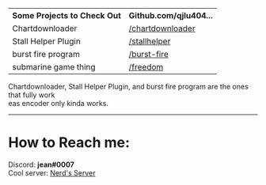 <!DOCTYPE html>
<html>
  <head>
    <meta content="QJLU404's Website!" property="og:title" />
    <meta content="https://qjlu404.github.io" property="og:url" />
    <meta content="https://embed.com/embedimage.png" property="og:image" />
    <meta content="#440D0F" data-react-helmet="true" name="theme-color" />
    <link rel="stylesheet" href="https://raw.githubusercontent.com/necolas/normalize.css/master/normalize.css">
    <link rel="stylesheet" href="style.css">
  </head>
  <body>
    <meta property="og:description">
    <table>
      <tr>
       <th>Some Projects to Check Out</th>
       <th>Github.com/qjlu404...</th>
      </tr>
      <tr>
        <td> Chartdownloader </td>
        <td> <a href=https://github.com/qjlu404/chartdownloader>/chartdownloader</a> </td>   
      </tr>
        <tr>
          <td> Stall Helper Plugin </td>
          <td> <a href="https://github.com/qjlu404/stallhelper">/stallhelper</a> </td>
        </tr>
        <tr>
          <td> burst fire program </td>
          <td> <a href="https://github.com/qjlu404/burst-fire"> /burst-fire </a> </td>
        </tr>
      <tr>
        <td>submarine game thing</td>
        <td> <a href="https://github.com/qjlu404/freedom"> /freedom </a>   </td>
      </tr>
      </table>
      </meta>
      <p>
       Chartdownloader, Stall Helper Plugin, and burst fire program are the ones that fully work<br>
       eas encoder only kinda works.
      </p>
      <hr>
      <h1>
        How to Reach me: 
    </h1>
    <p>
      Discord: <strong>jean#0007</strong><br>
      Cool server: <a href="https://discord.gg/2uZS5N8tCS">Nerd's Server</a><br>
    </p>
  </body>
</html>
